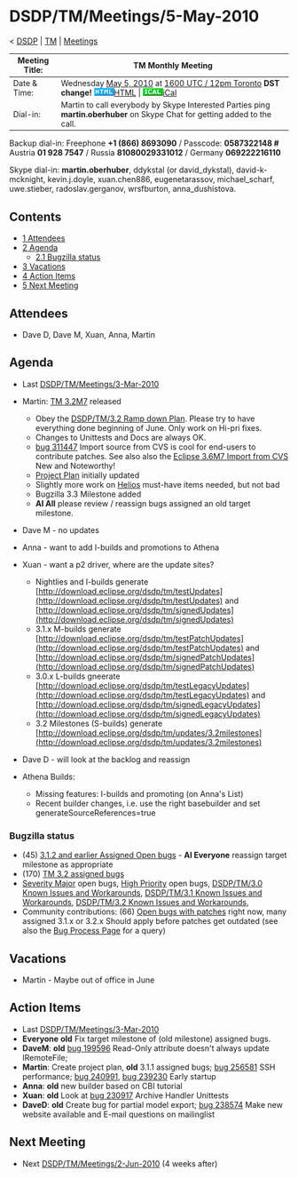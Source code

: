 

DSDP/TM/Meetings/5-May-2010
===========================

< [DSDP](/DSDP "DSDP")‎ | [TM](/DSDP/TM "DSDP/TM")‎ | [Meetings](/DSDP/TM/Meetings "DSDP/TM/Meetings")

| Meeting Title: | **TM Monthly Meeting** |
| --- | --- |
| Date & Time: | Wednesday [May 5, 2010](/May_5,_2010 "May 5, 2010") at [1600 UTC / 12pm Toronto](http://www.timeanddate.com/worldclock/fixedtime.html?month=5&day=5&year=2010&hour=16&min=00&sec=0&p1=0) **DST change!**   ![Html.gif](./images/Html.gif)[HTML](http://www.google.com/calendar/embed?src=vn70im36r00qeusu8nme50cils@group.calendar.google.com&ctz=Canada/Toronto) \| ![Ical.gif](./images/Ical.gif)[iCal](http://www.google.com/calendar/ical/vn70im36r00qeusu8nme50cils@group.calendar.google.com/public/basic.ics) |
| Dial-in: | Martin to call everybody by Skype   Interested Parties ping **martin.oberhuber** on Skype Chat for getting added to the call. |

Backup dial-in: Freephone **+1 (866) 8693090** / Passcode: **0587322148 #**  
Austria **01 928 7547** / Russia **81080029331012** / Germany **069222216110**

Skype dial-in: **martin.oberhuber**, ddykstal (or david\_dykstal), david-k-mcknight, kevin.j.doyle, xuan.chen886, eugenetarassov, michael\_scharf, uwe.stieber, radoslav.gerganov, wrsfburton, anna_dushistova.  

Contents
--------

*   [1 Attendees](#Attendees)
*   [2 Agenda](#Agenda)
    *   [2.1 Bugzilla status](#Bugzilla-status)
*   [3 Vacations](#Vacations)
*   [4 Action Items](#Action-Items)
*   [5 Next Meeting](#Next-Meeting)

Attendees
---------

*   Dave D, Dave M, Xuan, Anna, Martin

  

Agenda
------

*   Last [DSDP/TM/Meetings/3-Mar-2010](/DSDP/TM/Meetings/3-Mar-2010 "DSDP/TM/Meetings/3-Mar-2010")

*   Martin: [TM 3.2M7](http://download.eclipse.org/dsdp/tm/downloads/drops/S-3.2M7-201005032039/index.php) released
    *   Obey the [DSDP/TM/3.2 Ramp down Plan](/DSDP/TM/3.2_Ramp_down_Plan "DSDP/TM/3.2 Ramp down Plan"). Please try to have everything done beginning of June. Only work on Hi-pri fixes.
    *   Changes to Unittests and Docs are always OK.
    *   [bug 311447](https://bugs.eclipse.org/bugs/show_bug.cgi?id=311447) Import source from CVS is cool for end-users to contribute patches. See also also the [Eclipse 3.6M7 Import from CVS](http://download.eclipse.org/eclipse/downloads/drops/S-3.6M7-201004291549/eclipse-news-M7.html#importcvs) New and Noteworthy!
    *   [Project Plan](https://www.eclipse.org/projects/project-plan.php?projectid=dsdp.tm) initially updated
    *   Slightly more work on [Helios](/Helios "Helios") must-have items needed, but not bad
    *   Bugzilla 3.3 Milestone added
    *   **AI All** please review / reassign bugs assigned an old target milestone.
*   Dave M - no updates
*   Anna - want to add I-builds and promotions to Athena
*   Xuan - want a p2 driver, where are the update sites?
    *   Nightlies and I-builds generate [http://download.eclipse.org/dsdp/tm/testUpdates](http://download.eclipse.org/dsdp/tm/testUpdates) and [http://download.eclipse.org/dsdp/tm/signedUpdates](http://download.eclipse.org/dsdp/tm/signedUpdates)
    *   3.1.x M-builds generate [http://download.eclipse.org/dsdp/tm/testPatchUpdates](http://download.eclipse.org/dsdp/tm/testPatchUpdates) and [http://download.eclipse.org/dsdp/tm/signedPatchUpdates](http://download.eclipse.org/dsdp/tm/signedPatchUpdates)
    *   3.0.x L-builds gneerate [http://download.eclipse.org/dsdp/tm/testLegacyUpdates](http://download.eclipse.org/dsdp/tm/testLegacyUpdates) and [http://download.eclipse.org/dsdp/tm/signedLegacyUpdates](http://download.eclipse.org/dsdp/tm/signedLegacyUpdates)
    *   3.2 Milestones (S-builds) generate [http://download.eclipse.org/dsdp/tm/updates/3.2milestones](http://download.eclipse.org/dsdp/tm/updates/3.2milestones)
*   Dave D - will look at the backlog and reassign

*   Athena Builds:
    *   Missing features: I-builds and promoting (on Anna's List)
    *   Recent builder changes, i.e. use the right basebuilder and set generateSourceReferences=true

  

### Bugzilla status

*   (45) [3.1.2 and earlier Assigned Open bugs](https://bugs.eclipse.org/bugs/buglist.cgi?query_format=advanced&product=Target+Management&target_milestone=3.0&target_milestone=3.0.1&target_milestone=3.0.2&target_milestone=3.1+M2&target_milestone=3.1+M3&target_milestone=3.1+M4&target_milestone=3.1+M5&target_milestone=3.1+M6&target_milestone=3.1+M7&target_milestone=3.1+RC1&target_milestone=3.1+RC2&target_milestone=3.1+RC3&target_milestone=3.1+RC4&target_milestone=3.1&target_milestone=3.1.1&target_milestone=3.1.2&bug_status=UNCONFIRMED&bug_status=NEW&bug_status=ASSIGNED&bug_status=REOPENED&cmdtype=doit) \- **AI Everyone** reassign target milestone as appropriate
*   (170) [TM 3.2 assigned bugs](https://bugs.eclipse.org/bugs/buglist.cgi?field0-0-0=target_milestone;query_format=advanced;bug_status=UNCONFIRMED;bug_status=NEW;bug_status=ASSIGNED;bug_status=REOPENED;type0-0-0=substring;value0-0-0=3.2;product=Target%20Management)
*   [Severity Major](https://bugs.eclipse.org/bugs/buglist.cgi?query_format=advanced&classification=DSDP&product=Target+Management&bug_status=UNCONFIRMED&bug_status=NEW&bug_status=ASSIGNED&bug_status=REOPENED&bug_severity=blocker&bug_severity=critical&bug_severity=major&cmdtype=doit) open bugs, [High Priority](https://bugs.eclipse.org/bugs/buglist.cgi?query_format=advanced&classification=DSDP&product=Target+Management&bug_status=UNCONFIRMED&bug_status=NEW&bug_status=ASSIGNED&bug_status=REOPENED&cmdtype=doit&field0-0-0=priority&type0-0-0=regexp&value0-0-0=P%5B12%5D&field0-0-1=bug_severity&type0-0-1=regexp&value0-0-1=blocker%7Ccritical%7Cmajor) open bugs, [DSDP/TM/3.0 Known Issues and Workarounds](/DSDP/TM/3.0_Known_Issues_and_Workarounds "DSDP/TM/3.0 Known Issues and Workarounds"), [DSDP/TM/3.1 Known Issues and Workarounds](/DSDP/TM/3.1_Known_Issues_and_Workarounds "DSDP/TM/3.1 Known Issues and Workarounds"), [DSDP/TM/3.2 Known Issues and Workarounds](/DSDP/TM/3.2_Known_Issues_and_Workarounds "DSDP/TM/3.2 Known Issues and Workarounds"),
*   Community contributions: (66) [Open bugs with patches](https://bugs.eclipse.org/bugs/buglist.cgi?query_format=advanced&classification=DSDP&product=Target+Management&bug_status=UNCONFIRMED&bug_status=NEW&bug_status=ASSIGNED&bug_status=REOPENED&cmdtype=doit&field0-0-0=attachments.ispatch&type0-0-0=equals&value0-0-0=1) right now, many assigned 3.1.x or 3.2.x Should apply before patches get outdated (see also the [Bug Process Page](https://www.eclipse.org/dsdp/tm/development/bug_process.php) for a query)

  

  

Vacations
---------

*   Martin - Maybe out of office in June

Action Items
------------

*   Last [DSDP/TM/Meetings/3-Mar-2010](/DSDP/TM/Meetings/3-Mar-2010 "DSDP/TM/Meetings/3-Mar-2010")
*   **Everyone** **old** Fix target milestone of (old milestone) assigned bugs.
*   **DaveM**: **old** [bug 199596](https://bugs.eclipse.org/bugs/show_bug.cgi?id=199596) Read-Only attribute doesn't always update IRemoteFile;
*   **Martin**: Create project plan, **old** 3.1.1 assigned bugs; [bug 256581](https://bugs.eclipse.org/bugs/show_bug.cgi?id=256581) SSH performance; [bug 240991](https://bugs.eclipse.org/bugs/show_bug.cgi?id=240991), [bug 239230](https://bugs.eclipse.org/bugs/show_bug.cgi?id=239230) Early startup
*   **Anna**: **old** new builder based on CBI tutorial
*   **Xuan**: **old** Look at [bug 230917](https://bugs.eclipse.org/bugs/show_bug.cgi?id=230917) Archive Handler Unittests
*   **DaveD**: **old** Create bug for partial model export; [bug 238574](https://bugs.eclipse.org/bugs/show_bug.cgi?id=238574) Make new website available and E-mail questions on mailinglist

Next Meeting
------------

*   Next [DSDP/TM/Meetings/2-Jun-2010](/DSDP/TM/Meetings/2-Jun-2010 "DSDP/TM/Meetings/2-Jun-2010") (4 weeks after)


